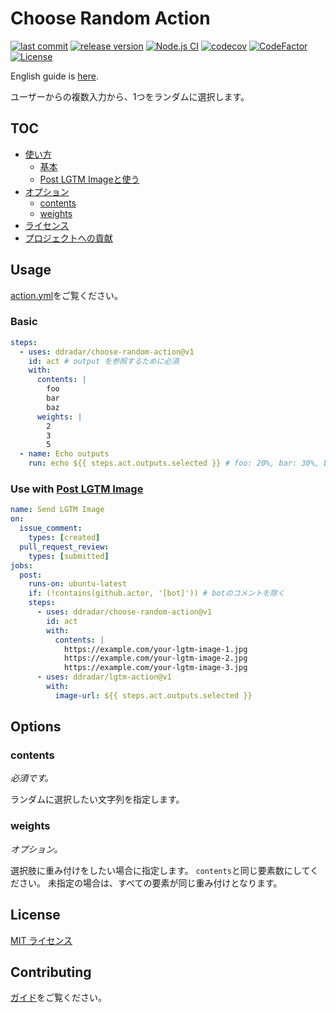 # Choose Random Action

[![last commit](https://img.shields.io/github/last-commit/ddradar/choose-random-action "last commit")](https://github.com/ddradar/choose-random-action/commits/main)
[![release version](https://img.shields.io/github/v/release/ddradar/choose-random-action?sort=semver "release version")](https://github.com/ddradar/choose-random-action/releases)
[![Node.js CI](https://github.com/ddradar/choose-random-action/actions/workflows/node.yml/badge.svg)](https://github.com/ddradar/choose-random-action/actions/workflows/node.yml)
[![codecov](https://codecov.io/gh/ddradar/choose-random-action/branch/main/graph/badge.svg)](https://codecov.io/gh/ddradar/choose-random-action)
[![CodeFactor](https://www.codefactor.io/repository/github/ddradar/choose-random-action/badge)](https://www.codefactor.io/repository/github/ddradar/choose-random-action)
[![License](https://img.shields.io/github/license/ddradar/choose-random-action)](LICENSE)

English guide is [here](./README.md).

ユーザーからの複数入力から、1つをランダムに選択します。

## TOC

- [使い方](#usage)
  - [基本](#basic)
  - [Post LGTM Imageと使う](#use-with-post-lgtm-image)
- [オプション](#options)
  - [contents](#contents)
  - [weights](#weights)
- [ライセンス](#license)
- [プロジェクトへの貢献](#contributing)

## Usage

[action.yml](./action.yml)をご覧ください。

### Basic

```yaml
steps:
  - uses: ddradar/choose-random-action@v1
    id: act # output を参照するために必須
    with:
      contents: |
        foo
        bar
        baz
      weights: |
        2
        3
        5
  - name: Echo outputs
    run: echo ${{ steps.act.outputs.selected }} # foo: 20%, bar: 30%, baz: 50%
```

### Use with [Post LGTM Image](https://github.com/ddradar/lgtm-action)

```yaml
name: Send LGTM Image
on:
  issue_comment:
    types: [created]
  pull_request_review:
    types: [submitted]
jobs:
  post:
    runs-on: ubuntu-latest
    if: (!contains(github.actor, '[bot]')) # botのコメントを除く
    steps:
      - uses: ddradar/choose-random-action@v1
        id: act
        with:
          contents: |
            https://example.com/your-lgtm-image-1.jpg
            https://example.com/your-lgtm-image-2.jpg
            https://example.com/your-lgtm-image-3.jpg
      - uses: ddradar/lgtm-action@v1
        with:
          image-url: ${{ steps.act.outputs.selected }}
```

## Options

### contents

*必須です。*

ランダムに選択したい文字列を指定します。

### weights

*オプション。*

選択肢に重み付けをしたい場合に指定します。
`contents`と同じ要素数にしてください。
未指定の場合は、すべての要素が同じ重み付けとなります。

## License

[MIT ライセンス](LICENSE)

## Contributing

[ガイド](CONTRIBUTING-ja.md)をご覧ください。
